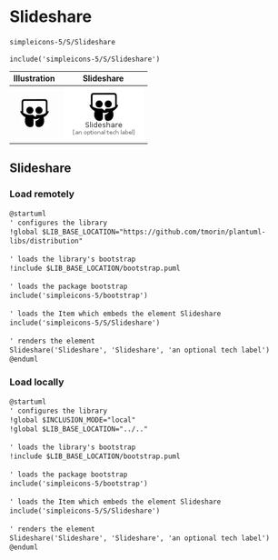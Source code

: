 # Slideshare


```text
simpleicons-5/S/Slideshare
```

```text
include('simpleicons-5/S/Slideshare')
```



| Illustration | Slideshare |
| :---: | :---: |
| ![illustration for Illustration](../../simpleicons-5/S/Slideshare.png) | ![illustration for Slideshare](../../simpleicons-5/S/Slideshare.Local.png) |




## Slideshare

### Load remotely
```plantuml
@startuml
' configures the library
!global $LIB_BASE_LOCATION="https://github.com/tmorin/plantuml-libs/distribution"

' loads the library's bootstrap
!include $LIB_BASE_LOCATION/bootstrap.puml

' loads the package bootstrap
include('simpleicons-5/bootstrap')

' loads the Item which embeds the element Slideshare
include('simpleicons-5/S/Slideshare')

' renders the element
Slideshare('Slideshare', 'Slideshare', 'an optional tech label')
@enduml
```

### Load locally
```plantuml
@startuml
' configures the library
!global $INCLUSION_MODE="local"
!global $LIB_BASE_LOCATION="../.."

' loads the library's bootstrap
!include $LIB_BASE_LOCATION/bootstrap.puml

' loads the package bootstrap
include('simpleicons-5/bootstrap')

' loads the Item which embeds the element Slideshare
include('simpleicons-5/S/Slideshare')

' renders the element
Slideshare('Slideshare', 'Slideshare', 'an optional tech label')
@enduml
```

